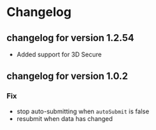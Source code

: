 # Changelog

## changelog for version 1.2.54
- Added support for 3D Secure

## changelog for version 1.0.2

### Fix
- stop auto-submitting when `autoSubmit` is false
- resubmit when data has changed
